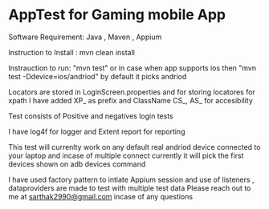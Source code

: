 # AppTest for Gaming mobile App

Software Requirement: Java , Maven , Appium

Instruction to Install : mvn clean install

Instrauction to run: "mvn test"  or in case when app supports ios then "mvn test -Ddevice=ios/andriod" by default it picks andriod

Locators are stored in LoginScreen.properties  and for storing locatores for xpath I have added XP_ as prefix and ClassName CS_, AS_ for accesibility

Test consists of Positive and negatives login tests

I have log4f for logger and Extent report for reporting

This test will currenlty work on any default real andriod device connected to your laptop and incase of multiple connect currently it will pick  the first devices shown on adb devices command

I have used factory pattern to intiate Appium session and use of listeners , dataproviders are made to test with multiple test data
 Please reach out to me at sarthak2990@gmail.com incase of any questions
